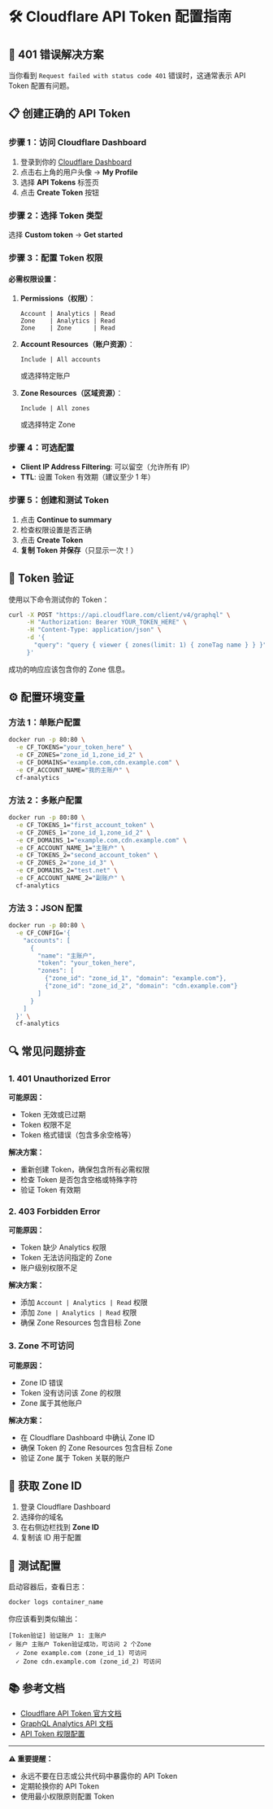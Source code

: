 # 🛠️ Cloudflare API Token 配置指南

## 🚨 401 错误解决方案

当你看到 `Request failed with status code 401` 错误时，这通常表示 API Token 配置有问题。

## 📋 创建正确的 API Token

### 步骤 1：访问 Cloudflare Dashboard

1. 登录到你的 [Cloudflare Dashboard](https://dash.cloudflare.com)
2. 点击右上角的用户头像 → **My Profile**
3. 选择 **API Tokens** 标签页
4. 点击 **Create Token** 按钮

### 步骤 2：选择 Token 类型

选择 **Custom token** → **Get started**

### 步骤 3：配置 Token 权限

#### 必需权限设置：

1. **Permissions（权限）**：

   ```
   Account | Analytics | Read
   Zone    | Analytics | Read
   Zone    | Zone      | Read
   ```

2. **Account Resources（账户资源）**：

   ```
   Include | All accounts
   ```

   或选择特定账户

3. **Zone Resources（区域资源）**：
   ```
   Include | All zones
   ```
   或选择特定 Zone

### 步骤 4：可选配置

- **Client IP Address Filtering**: 可以留空（允许所有 IP）
- **TTL**: 设置 Token 有效期（建议至少 1 年）

### 步骤 5：创建和测试 Token

1. 点击 **Continue to summary**
2. 检查权限设置是否正确
3. 点击 **Create Token**
4. **复制 Token 并保存**（只显示一次！）

## 🔧 Token 验证

使用以下命令测试你的 Token：

```bash
curl -X POST "https://api.cloudflare.com/client/v4/graphql" \
     -H "Authorization: Bearer YOUR_TOKEN_HERE" \
     -H "Content-Type: application/json" \
     -d '{
       "query": "query { viewer { zones(limit: 1) { zoneTag name } } }"
     }'
```

成功的响应应该包含你的 Zone 信息。

## ⚙️ 配置环境变量

### 方法 1：单账户配置

```bash
docker run -p 80:80 \
  -e CF_TOKENS="your_token_here" \
  -e CF_ZONES="zone_id_1,zone_id_2" \
  -e CF_DOMAINS="example.com,cdn.example.com" \
  -e CF_ACCOUNT_NAME="我的主账户" \
  cf-analytics
```

### 方法 2：多账户配置

```bash
docker run -p 80:80 \
  -e CF_TOKENS_1="first_account_token" \
  -e CF_ZONES_1="zone_id_1,zone_id_2" \
  -e CF_DOMAINS_1="example.com,cdn.example.com" \
  -e CF_ACCOUNT_NAME_1="主账户" \
  -e CF_TOKENS_2="second_account_token" \
  -e CF_ZONES_2="zone_id_3" \
  -e CF_DOMAINS_2="test.net" \
  -e CF_ACCOUNT_NAME_2="副账户" \
  cf-analytics
```

### 方法 3：JSON 配置

```bash
docker run -p 80:80 \
  -e CF_CONFIG='{
    "accounts": [
      {
        "name": "主账户",
        "token": "your_token_here",
        "zones": [
          {"zone_id": "zone_id_1", "domain": "example.com"},
          {"zone_id": "zone_id_2", "domain": "cdn.example.com"}
        ]
      }
    ]
  }' \
  cf-analytics
```

## 🔍 常见问题排查

### 1. 401 Unauthorized Error

**可能原因：**

- Token 无效或已过期
- Token 权限不足
- Token 格式错误（包含多余空格等）

**解决方案：**

- 重新创建 Token，确保包含所有必需权限
- 检查 Token 是否包含空格或特殊字符
- 验证 Token 有效期

### 2. 403 Forbidden Error

**可能原因：**

- Token 缺少 Analytics 权限
- Token 无法访问指定的 Zone
- 账户级别权限不足

**解决方案：**

- 添加 `Account | Analytics | Read` 权限
- 添加 `Zone | Analytics | Read` 权限
- 确保 Zone Resources 包含目标 Zone

### 3. Zone 不可访问

**可能原因：**

- Zone ID 错误
- Token 没有访问该 Zone 的权限
- Zone 属于其他账户

**解决方案：**

- 在 Cloudflare Dashboard 中确认 Zone ID
- 确保 Token 的 Zone Resources 包含目标 Zone
- 验证 Zone 属于 Token 关联的账户

## 📍 获取 Zone ID

1. 登录 Cloudflare Dashboard
2. 选择你的域名
3. 在右侧边栏找到 **Zone ID**
4. 复制该 ID 用于配置

## 🔄 测试配置

启动容器后，查看日志：

```bash
docker logs container_name
```

你应该看到类似输出：

```
[Token验证] 验证账户 1: 主账户
✓ 账户 主账户 Token验证成功，可访问 2 个Zone
  ✓ Zone example.com (zone_id_1) 可访问
  ✓ Zone cdn.example.com (zone_id_2) 可访问
```

## 📚 参考文档

- [Cloudflare API Token 官方文档](https://developers.cloudflare.com/fundamentals/api/get-started/create-token/)
- [GraphQL Analytics API 文档](https://developers.cloudflare.com/analytics/graphql-api/)
- [API Token 权限配置](https://developers.cloudflare.com/analytics/graphql-api/getting-started/authentication/api-token-auth/)

---

**⚠️ 重要提醒：**

- 永远不要在日志或公共代码中暴露你的 API Token
- 定期轮换你的 API Token
- 使用最小权限原则配置 Token
